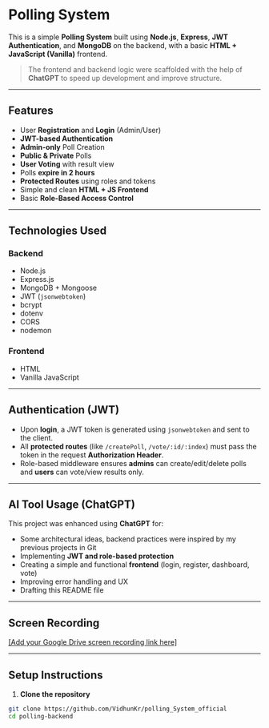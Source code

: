 # Polling System

This is a simple **Polling System** built using **Node.js**, **Express**, **JWT Authentication**, and **MongoDB** on the backend, with a basic **HTML + JavaScript (Vanilla)** frontend.

> The frontend and backend logic were scaffolded with the help of **ChatGPT** to speed up development and improve structure.

---

##  Features

- User **Registration** and **Login** (Admin/User)
- **JWT-based Authentication**
- **Admin-only** Poll Creation
- **Public & Private** Polls
- **User Voting** with result view
- Polls **expire in 2 hours**
- **Protected Routes** using roles and tokens
- Simple and clean **HTML + JS Frontend**
- Basic **Role-Based Access Control**

---

##  Technologies Used

### Backend
- Node.js  
- Express.js  
- MongoDB + Mongoose  
- JWT (`jsonwebtoken`)  
- bcrypt  
- dotenv  
- CORS  
- nodemon  

### Frontend
- HTML  
- Vanilla JavaScript  

---

##  Authentication (JWT)

- Upon **login**, a JWT token is generated using `jsonwebtoken` and sent to the client.
- All **protected routes** (like `/createPoll`, `/vote/:id/:index`) must pass the token in the request **Authorization Header**.
- Role-based middleware ensures **admins** can create/edit/delete polls and **users** can vote/view results only.

---

##  AI Tool Usage (ChatGPT)

This project was enhanced using **ChatGPT** for:

- Some architectural ideas, backend practices were inspired by my previous projects in Git
- Implementing **JWT and role-based protection**
- Creating a simple and functional **frontend** (login, register, dashboard, vote)
- Improving error handling and UX
- Drafting this README file

---

##  Screen Recording

[[Add your Google Drive screen recording link here]](https://drive.google.com/file/d/10Q20J9e4poPfrKKtmo0kwAKLTVsAfG3m/view?usp=sharing)

---

##  Setup Instructions

1. **Clone the repository**
```bash
git clone https://github.com/VidhunKr/polling_System_official
cd polling-backend
